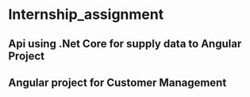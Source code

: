# Internship_assignment
## Api using .Net Core for supply data to Angular Project
## Angular project for Customer Management

